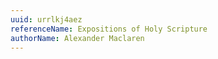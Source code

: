 ```yaml
---
uuid: urrlkj4aez
referenceName: Expositions of Holy Scripture
authorName: Alexander Maclaren
---
```

